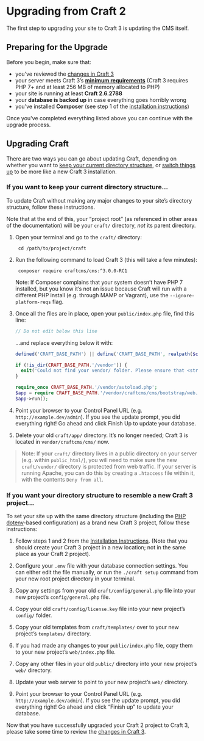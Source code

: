 # Upgrading from Craft 2

The first step to upgrading your site to Craft 3 is updating the CMS itself.

## Preparing for the Upgrade

Before you begin, make sure that:

- you've reviewed the [changes in Craft 3](changes-in-craft-3.md)
- your server meets Craft 3’s [**minimum requirements**](requirements.md) (Craft 3 requires PHP 7+ and at least 256 MB of memory allocated to PHP)
- your site is running at least **Craft 2.6.2788**
- your **database is backed up** in case everything goes horribly wrong
- you've installed **Composer** (see step 1 of the [installation instructions](installation.md))

Once you've completed everything listed above you can continue with the upgrade process. 

## Upgrading Craft 

There are two ways you can go about updating Craft, depending on whether you want to [keep your current directory structure](#if-you-want-to-keep-your-current-directory-structure), or [switch things up](#if-you-want-your-directory-structure-to-resemble-a-new-craft-3-project) to be more like a new Craft 3 installation.

### If you want to keep your current directory structure…

To update Craft without making any major changes to your site’s directory structure, follow these instructions.

Note that at the end of this, your “project root” (as referenced in other areas of the documentation) will be your `craft/` directory, _not_ its parent directory.

1. Open your terminal and go to the `craft/` directory:

        cd /path/to/project/craft

2. Run the following command to load Craft 3 (this will take a few minutes):

        composer require craftcms/cms:^3.0.0-RC1

    Note: If Composer complains that your system doesn’t have PHP 7 installed, but you know it’s not an issue because Craft will run with a different PHP install (e.g. through MAMP or Vagrant), use the `--ignore-platform-reqs` flag.

3. Once all the files are in place, open your `public/index.php` file, find this line:

    ```php
    // Do not edit below this line
    ```

    …and replace everything below it with:

    ```php
    defined('CRAFT_BASE_PATH') || define('CRAFT_BASE_PATH', realpath($craftPath));

    if (!is_dir(CRAFT_BASE_PATH.'/vendor')) {
      exit('Could not find your vendor/ folder. Please ensure that <strong><code>$craftPath</code></strong> is set correctly in '.__FILE__);
    }

    require_once CRAFT_BASE_PATH.'/vendor/autoload.php';
    $app = require CRAFT_BASE_PATH.'/vendor/craftcms/cms/bootstrap/web.php';
    $app->run();
    ```

4. Point your browser to your Control Panel URL (e.g. `http://example.dev/admin`). If you see the update prompt, you did everything right! Go ahead and click Finish Up to update your database.

5. Delete your old `craft/app/` directory. It’s no longer needed; Craft 3 is located in `vendor/craftcms/cms/` now.

> Note: If your `craft/` directory lives in a public directory on your server (e.g. within `public_html/`), you will need to make sure the new `craft/vendor/` directory is protected from web traffic. If your server is running Apache, you can do this by creating a `.htaccess` file within it, with the contents `Deny from all`.

### If you want your directory structure to resemble a new Craft 3 project…

To set your site up with the same directory structure (including the [PHP dotenv](https://github.com/vlucas/phpdotenv)-based configuration) as a brand new Craft 3 project, follow these instructions:

1. Follow steps 1 and 2 from the [Installation Instructions](installation.md). (Note that you should create your Craft 3 project in a new location; not in the same place as your Craft 2 project).

2. Configure your `.env` file with your database connection settings. You can either edit the file manually, or run the `./craft setup` command from your new root project directory in your terminal.

3. Copy any settings from your old `craft/config/general.php` file into your new project’s `config/general.php` file.

4. Copy your old `craft/config/license.key` file into your new project’s `config/` folder.

5. Copy your old templates from `craft/templates/` over to your new project’s `templates/` directory.

6. If you had made any changes to your `public/index.php` file, copy them to your new project’s `web/index.php` file.

7. Copy any other files in your old `public/` directory into your new project’s `web/` directory.

8. Update your web server to point to your new project’s `web/` directory.

9. Point your browser to your Control Panel URL (e.g. `http://example.dev/admin`). If you see the update prompt, you did everything right! Go ahead and click “Finish up” to update your database.

Now that you have successfully upgraded your Craft 2 project to Craft 3, please take some time to review the [changes in Craft 3](changes-in-craft-3.md).
